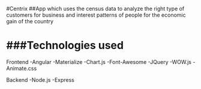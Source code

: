 #Centrix
##App which uses the census data to analyze the right type of customers for business and interest patterns of people for the economic gain of the country

###Technologies used
====================
Frontend
-Angular
-Materialize
-Chart.js
-Font-Awesome
-JQuery
-WOW.js
-Animate.css

Backend
-Node.js
-Express


